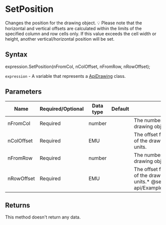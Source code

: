 # SetPosition

Changes the position for the drawing object.💡 Please note that the horizontal and vertical offsets are calculated within the limits ofthe specified column and row cells only. If this value exceeds the cell width or height, another vertical/horizontal position will be set.

## Syntax

expression.SetPosition(nFromCol, nColOffset, nFromRow, nRowOffset);

`expression` - A variable that represents a [ApiDrawing](../ApiDrawing.md) class.

## Parameters

| **Name** | **Required/Optional** | **Data type** | **Default** | **Description** |
| ------------- | ------------- | ------------- | ------------- | ------------- |
| nFromCol | Required | number |  | The number of the column where the beginning of the drawing object will be placed. |
| nColOffset | Required | EMU |  | The offset from the nFromCol column to the left part of the drawing object measured in English measure units. |
| nFromRow | Required | number |  | The number of the row where the beginning of the drawing object will be placed. |
| nRowOffset | Required | EMU |  | The offset from the nFromRow row to the upper part of the drawing object measured in English measure units.* @see office-js-api/Examples/Cell/ApiDrawing/Methods/SetPosition.js |

## Returns

This method doesn't return any data.